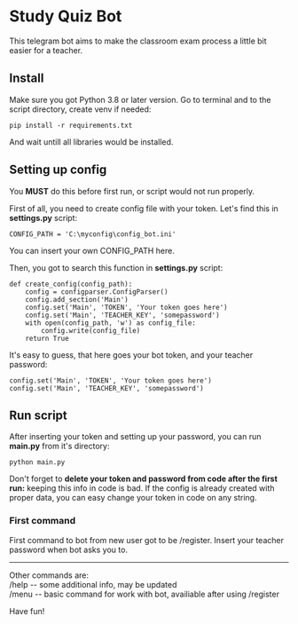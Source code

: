 # Study Quiz Bot
This telegram bot aims to make the classroom exam process a little bit easier for a teacher.

<h2>Install</h2>
Make sure you got Python 3.8 or later version.
Go to terminal and to the script directory, create venv if needed:

```
pip install -r requirements.txt
```
And wait untill all libraries would be installed.

<h2>Setting up config</h2>

You <b>MUST</b> do this before first run, or script would not run properly.

First of all, you need to create config file with your token. Let's find this in <b>settings.py</b> script:

```
CONFIG_PATH = 'C:\myconfig\config_bot.ini'
```

You can insert your own CONFIG_PATH here.

Then, you got to search this function in <b>settings.py</b> script:

```
def create_config(config_path):
    config = configparser.ConfigParser()
    config.add_section('Main')
    config.set('Main', 'TOKEN', 'Your token goes here')
    config.set('Main', 'TEACHER_KEY', 'somepassword')
    with open(config_path, 'w') as config_file:
        config.write(config_file)
    return True
```

It's easy to guess, that here goes your bot token, and your teacher password:

```
config.set('Main', 'TOKEN', 'Your token goes here')
config.set('Main', 'TEACHER_KEY', 'somepassword')
```

<h2>Run script</h2>

After inserting your token and setting up your password, you can run <b>main.py</b> from it's directory:

```
python main.py
```

Don't forget to <b>delete your token and password from code after the first run:</b> keeping this info in code is bad. If the config is already created with proper data, you can easy change your token in code on any string.

<h3>First command</h3>

First command to bot from new user got to be /register. Insert your teacher password when bot asks you to.
<hr>
Other commands are:<br>
/help -- some additional info, may be updated<br>
/menu -- basic command for work with bot, availiable after using /register<br>

Have fun!
